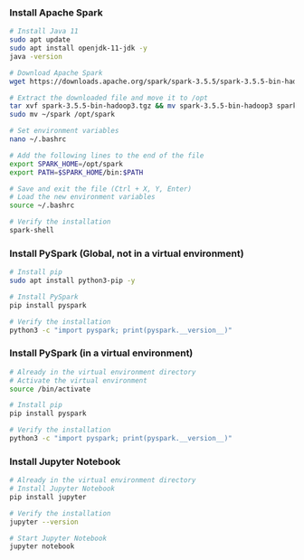 ### Install Apache Spark
```bash
# Install Java 11
sudo apt update
sudo apt install openjdk-11-jdk -y
java -version

# Download Apache Spark
wget https://downloads.apache.org/spark/spark-3.5.5/spark-3.5.5-bin-hadoop3.tgz

# Extract the downloaded file and move it to /opt
tar xvf spark-3.5.5-bin-hadoop3.tgz && mv spark-3.5.5-bin-hadoop3 spark
sudo mv ~/spark /opt/spark

# Set environment variables
nano ~/.bashrc

# Add the following lines to the end of the file
export SPARK_HOME=/opt/spark 
export PATH=$SPARK_HOME/bin:$PATH

# Save and exit the file (Ctrl + X, Y, Enter)
# Load the new environment variables
source ~/.bashrc

# Verify the installation
spark-shell
```

### Install PySpark (Global, not in a virtual environment)
```bash
# Install pip
sudo apt install python3-pip -y

# Install PySpark
pip install pyspark

# Verify the installation
python3 -c "import pyspark; print(pyspark.__version__)"
```

### Install PySpark (in a virtual environment)
```bash
# Already in the virtual environment directory
# Activate the virtual environment
source /bin/activate

# Install pip
pip install pyspark

# Verify the installation
python3 -c "import pyspark; print(pyspark.__version__)"
```

### Install Jupyter Notebook
```bash
# Already in the virtual environment directory
# Install Jupyter Notebook
pip install jupyter

# Verify the installation
jupyter --version

# Start Jupyter Notebook
jupyter notebook
```



